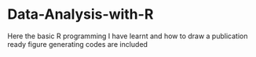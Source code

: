 # Data-Analysis-with-R
Here the basic R programming I have learnt and how to draw a publication ready figure generating codes are included

